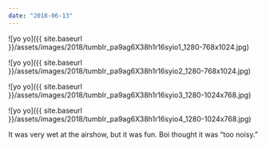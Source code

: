```yaml
---
date: "2018-06-13"
---
```


![yo yo]({{ site.baseurl }}/assets/images/2018/tumblr_pa9ag6X38h1r16syio1_1280-768x1024.jpg)

![yo yo]({{ site.baseurl }}/assets/images/2018/tumblr_pa9ag6X38h1r16syio2_1280-768x1024.jpg)

![yo yo]({{ site.baseurl }}/assets/images/2018/tumblr_pa9ag6X38h1r16syio3_1280-1024x768.jpg)

![yo yo]({{ site.baseurl }}/assets/images/2018/tumblr_pa9ag6X38h1r16syio4_1280-1024x768.jpg)

It was very wet at the airshow, but it was fun. Boi thought it was “too noisy.”
